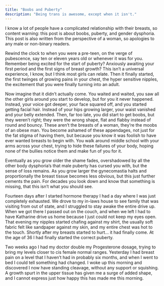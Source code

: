 ```yaml
---
title: "Boobs and Puberty"
description: "Being trans is awesome, except when it isn't."
---
```


I know a lot of people have a complicated relationship with their breasts, so content warning: this post is about boobs, puberty, and gender dysphoria. This post is also written from the perspective of a woman, so apologies to any male or non-binary readers.

Rewind the clock to when you were a pre-teen, on the verge of pubescence, say ten or eleven years old or whenever it was for you. Remember being excited for the start of puberty? Anxiously awaiting your first period and the first signs of breast growth? This isn’t a universal experience, I know, but I think most girls can relate. Then it finally started, the first twinges of growing pains in your chest, the hyper sensitive nipples, the excitement that you were finally turning into an adult.

Now imagine that it didn’t actually come. You waited and waited, you saw all the other girls around you start to develop, but for you it never happened. Instead, your voice got deeper, your face squared off, and you started getting facial hair. Instead of your hips growing larger, your waist vanished and your belly extended. Then, far too late, you did start to get boobs, but they weren’t right; they were the wrong shape, flat and flabby instead of round and bouncy. These aren’t the breasts of a woman, they’re the moobs of an obese man. You become ashamed of these appendages, not just for the fat stigma of having them, but because you know it was foolish to have ever wanted breasts to begin with. You walk around middle school with your arms across your chest, trying to hide these failures of your body, hoping none of the bullies notice them and make fun of you for it.

Eventually as you grow older the shame fades, overshadowed by all the other body dysphoria’s that male puberty has cursed you with, but the sense of loss remains. As you grow larger the gynecomastia halts and proportionally the breast tissue becomes less obvious, but this just further cements the pain. For decades you look down and know that something is missing, that this isn’t what you should see.

Fourteen days after I started hormone therapy I had a day where I was just completely exhausted. We drove to my in-laws house to see family that was visiting from out of state, and I struggled to stay awake the entire drive up. When we got there I passed out on the couch, and when we left I had to have Katharine drive us home because I just could not keep my eyes open.  That evening my nipples started chafing against my shirt, the usually soft fabric felt like sandpaper against my skin, and my entire chest was hot to the touch. Shortly after my breasts started to hurt… it had finally come. At the age of 36 I had finally started the correct puberty.

Two weeks ago I had my doctor double my Progesterone dosage, trying to bring my levels closer to cis female normal ranges. Yesterday I had breast pain on a level that I haven’t had in probably six months, and when I went to bed I could tell something had changed. I woke up this morning and discovered I now have standing cleavage, without any support or squishing. A growth spurt in the upper tissue has given me a surge of added shape, and I cannot express just how happy this has made me this morning.